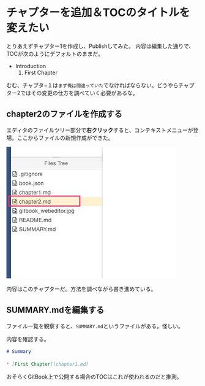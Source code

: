 # チャプターを追加＆TOCのタイトルを変えたい

とりあえずチャプター1を作成し、Publishしてみた。
内容は編集した通りで、TOCが次のようにデフォルトのままだ。

- Introduction
    1. First Chapter

むむ、チャプタ−１は`まず俺は間違っていた`でなければならない。どうやらチャプター2ではその変更の仕方を調べていく必要があるな。


## chapter2のファイルを作成する

エディタのファイルツリー部分で**右クリック**すると、コンテキストメニューが登場。ここからファイルの新規作成ができた。

![](new_chapter.jpg)

内容はこのチャプターだ。方法を調べながら書き進めている。

## SUMMARY.mdを編集する

ファイル一覧を観察すると、`SUMMARY.md`というファイルがある。怪しい。

内容を確認する。

```markdown:SUMMARY.md
# Summary

* [First Chapter](chapter1.md)
```

おそらくGitBook上で公開する場合のTOCはこれが使われるのだと推測。